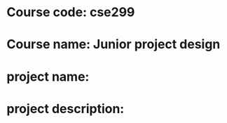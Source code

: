 # Course code: cse299
# Course name: Junior project design

# project name:

# project description:
